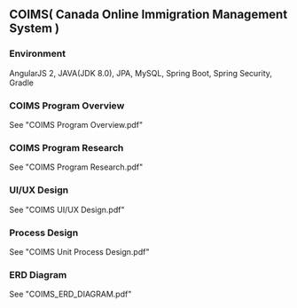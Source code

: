 ## COIMS( Canada Online Immigration Management System )

### Environment
AngularJS 2, JAVA(JDK 8.0), JPA, MySQL, Spring Boot, Spring Security, Gradle

### COIMS Program Overview
See "COIMS Program Overview.pdf"

### COIMS Program Research
See "COIMS Program Research.pdf"

### UI/UX Design
See "COIMS UI/UX Design.pdf"

### Process Design
See "COIMS Unit Process Design.pdf"

### ERD Diagram
See "COIMS_ERD_DIAGRAM.pdf"
